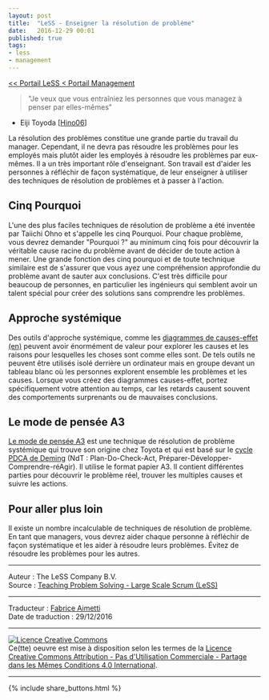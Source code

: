 ```yaml
---
layout: post
title:  "LeSS - Enseigner la résolution de problème"
date:   2016-12-29 00:01
published: true
tags:
- less
- management
---
```



[<< Portail LeSS < Portail Management](http://www.les-traducteurs-agiles.org/2016/12/26/less-portail-management.html)

> "Je veux que vous entraîniez les personnes que vous managez à penser par elles-mêmes"
- Eiji Toyoda [[Hino06](https://www.amazon.com/Inside-Mind-Toyota-Management-Principles/dp/1563273004)]

La résolution des problèmes constitue une grande partie du travail du manager. Cependant, il ne devra pas résoudre les problèmes pour les employés mais plutôt aider les employés à résoudre les problèmes par eux-mêmes. Il a un très important rôle d'enseignant. Son travail est d'aider les personnes à réfléchir de façon systématique, de leur enseigner à utiliser des techniques de résolution de problèmes et à passer à l'action.

## Cinq Pourquoi

L'une des plus faciles techniques de résolution de problème a été inventée par Taiichi Ohno et s'appelle les cinq Pourquoi. Pour chaque problème, vous devrez demander "Pourquoi ?" au minimum cinq fois pour découvrir la véritable cause racine du problème avant de décider de toute action à mener. Une grande fonction des cinq pourquoi et de toute technique similaire est de s'assurer que vous ayez une compréhension approfondie du problème avant de sauter aux conclusions. C'est très difficile pour beaucoup de personnes, en particulier les ingénieurs qui semblent avoir un talent spécial pour créer des solutions sans comprendre les problèmes.

## Approche systémique

Des outils d'approche systémique, comme les [diagrammes de causes-effet (en)](http://less.works/less/principles/systems_thinking.html) peuvent avoir énormément de valeur pour explorer les causes et les raisons pour lesquelles les choses sont comme elles sont. De tels outils ne peuvent être utilisés isolé derrière un ordinateur mais en groupe devant un tableau blanc où les personnes explorent ensemble les problèmes et les causes. Lorsque vous créez des diagrammes causes-effet, portez spécifiquement votre attention au temps, car les retards causent souvent des comportements surprenants ou de mauvaises conclusions.

## Le mode de pensée A3

[Le mode de pensée A3](http://a3thinking.com/whatis.html) est une technique de résolution de problème systémique qui trouve son origine chez Toyota et qui est basé sur le [cycle PDCA de Deming](https://www.amazon.com/Out-Crisis-W-Edwards-Deming/dp/0262541157) (NdT : Plan-Do-Check-Act, Préparer-Développer-Comprendre-réAgir). Il utilise le format papier A3. Il contient différentes parties pour découvrir le problème réel, trouver les multiples causes et suivre les actions.

## Pour aller plus loin

Il existe un nombre incalculable de techniques de résolution de problème. En tant que managers, vous devrez aider chaque personne à réfléchir de façon systématique et les aider à résoudre leurs problèmes. Évitez de résoudre les problèmes pour les autres.


---
Auteur : The LeSS Company B.V.  
Source : [ Teaching Problem Solving - Large Scale Scrum (LeSS)](http://less.works/less/management/teaching_problem_solving.html)  

---
Traducteur : [Fabrice Aimetti](http://www.fabrice-aimetti.fr/)  
Date de traduction : 29/12/2016  

---

<a rel="license" href="http://creativecommons.org/licenses/by-nc-sa/4.0/"><img alt="Licence Creative Commons" style="border-width:0" src="http://i.creativecommons.org/l/by-nc-sa/4.0/88x31.png" /></a><br />Ce(tte) oeuvre est mise à disposition selon les termes de la <a rel="license" href="http://creativecommons.org/licenses/by-nc-sa/4.0/">Licence Creative Commons Attribution - Pas d'Utilisation Commerciale - Partage dans les Mêmes Conditions 4.0 International</a>.

---

{% include share_buttons.html %}
